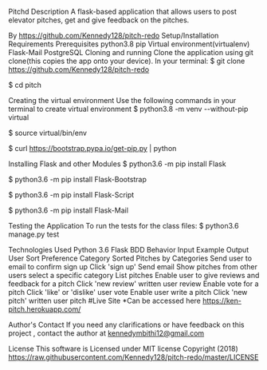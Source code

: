 Pitchd
Description
A flask-based application that allows users to post elevator pitches, get and give feedback on the pitches.

By https://github.com/Kennedy128/pitch-redo
Setup/Installation Requirements
Prerequisites
python3.8
pip
Virtual environment(virtualenv)
Flask-Mail
PostgreSQL
Cloning and running
Clone the application using git clone(this copies the app onto your device). In your terminal:
$ git clone https://github.com/Kennedy128/pitch-redo

$ cd pitch

Creating the virtual environment
Use the following commands in your terminal to create virtual environment
$ python3.8 -m venv --without-pip virtual

$ source virtual/bin/env

$ curl https://bootstrap.pypa.io/get-pip.py | python

Installing Flask and other Modules
$ python3.6 -m pip install Flask

$ python3.6 -m pip install Flask-Bootstrap

$ python3.6 -m pip install Flask-Script

$ python3.6 -m pip install Flask-Mail

Testing the Application
To run the tests for the class files:
$ python3.6 manage.py test

Technologies Used
Python 3.6
Flask
BDD
Behavior	Input Example	Output
User Sort Preference	Category	Sorted Pitches by Categories
Send user to email to confirm sign up	Click 'sign up'	Send email
Show pitches from other users	select a specific category	List pitches
Enable user to give reviews and feedback for a pitch	Click 'new review'	written user review
Enable vote for a pitch	Click 'like' or 'dislike'	user vote
Enable user write a pitch	Click 'new pitch'	written user pitch
#Live Site *Can be accessed here https://ken-pitch.herokuapp.com/

Author's Contact
If you need any clarifications or have feedback on this project , contact the author at kennedymbithi12@gmail.com

License
This software is Licensed under MIT license Copyright (2018) https://raw.githubusercontent.com/Kennedy128/pitch-redo/master/LICENSE